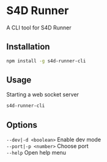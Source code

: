 # S4D Runner

A CLI tool for S4D Runner

## Installation

```bash
npm install -g s4d-runner-cli
```

## Usage

Starting a web socket server

```bash
s4d-runner-cli
```

## Options

`--dev|-d <boolean>` Enable dev mode  
`--port|-p <number>` Choose port  
`--help` Open help menu